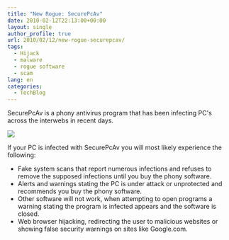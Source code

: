 ```yaml
---
title: "New Rogue: SecurePcAv"
date: 2010-02-12T22:13:00+00:00
layout: single
author_profile: true
url: 2010/02/12/new-rogue-securepcav/
tags:
  - Hijack
  - malware
  - rogue software
  - scam
lang: en
categories: 
  - TechBlog
---
```

SecurePcAv is a phony antivirus program that has been infecting PC's across the interwebs in recent days.

[![](http://2.bp.blogspot.com/_vaUVXcmC3OI/S3XLWPBuTEI/AAAAAAAAA64/SaNngDhEJ9M/s640/SecurePcAv.Fakesmoke_GUI.jpg)](http://2.bp.blogspot.com/_vaUVXcmC3OI/S3XLWPBuTEI/AAAAAAAAA64/SaNngDhEJ9M/s1600-h/SecurePcAv.Fakesmoke_GUI.jpg)

If your PC is infected with SecurePcAv you will most likely experience the following:

  * Fake system scans that report numerous infections and refuses to remove the supposed infections until you buy the phony software.
  * Alerts and warnings stating the PC is under attack or unprotected and recommends you buy the phony software.
  * Other software will not work, when attempting to open programs a warning stating the program is infected appears and the software is closed.
  * Web browser hijacking, redirecting the user to malicious websites or showing false security warnings on sites like Google.com.